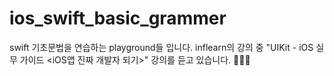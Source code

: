 # ios_swift_basic_grammer
swift 기초문법을 연습하는 playground들 입니다.
inflearn의 강의 중 "UIKit - iOS 실무 가이드 <iOS앱 진짜 개발자 되기>" 강의를 듣고 있습니다. 👩🏻📱
